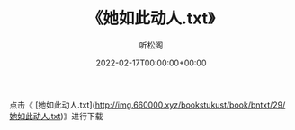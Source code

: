 ﻿---
title:  《她如此动人.txt》
date:   2022-02-17T00:00:00+00:00
author: 听松阁
layout: post
permalink: /她如此动人/
categories: 小说
tags: [小说]
---

点击《 [她如此动人.txt](<a href="http://img.660000.xyz/bookstukust/book/bntxt/29/" target=_blank>http://img.660000.xyz/bookstukust/book/bntxt/29/她如此动人.txt)》进行下载